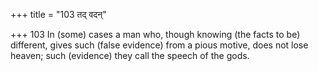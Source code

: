 +++
title = "103 तद् वदन्"

+++
103	In (some) cases a man who, though knowing (the facts to be) different, gives such (false evidence) from a pious motive, does not lose heaven; such (evidence) they call the speech of the gods.